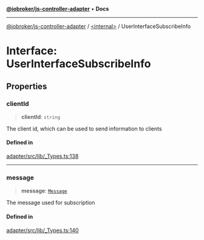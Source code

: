 [**@iobroker/js-controller-adapter**](../../README.md) • **Docs**

***

[@iobroker/js-controller-adapter](../../globals.md) / [\<internal\>](../README.md) / UserInterfaceSubscribeInfo

# Interface: UserInterfaceSubscribeInfo

## Properties

### clientId

> **clientId**: `string`

The client id, which can be used to send information to clients

#### Defined in

[adapter/src/lib/\_Types.ts:138](https://github.com/ioBroker/ioBroker.js-controller/blob/93db56665248b4cd78a78e2bab0647c80d6ccf9f/packages/adapter/src/lib/_Types.ts#L138)

***

### message

> **message**: [`Message`](Message.md)

The message used for subscription

#### Defined in

[adapter/src/lib/\_Types.ts:140](https://github.com/ioBroker/ioBroker.js-controller/blob/93db56665248b4cd78a78e2bab0647c80d6ccf9f/packages/adapter/src/lib/_Types.ts#L140)
